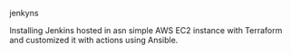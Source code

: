 jenkyns

Installing Jenkins hosted in asn simple AWS EC2 instance with Terraform and customized it with actions using Ansible.
